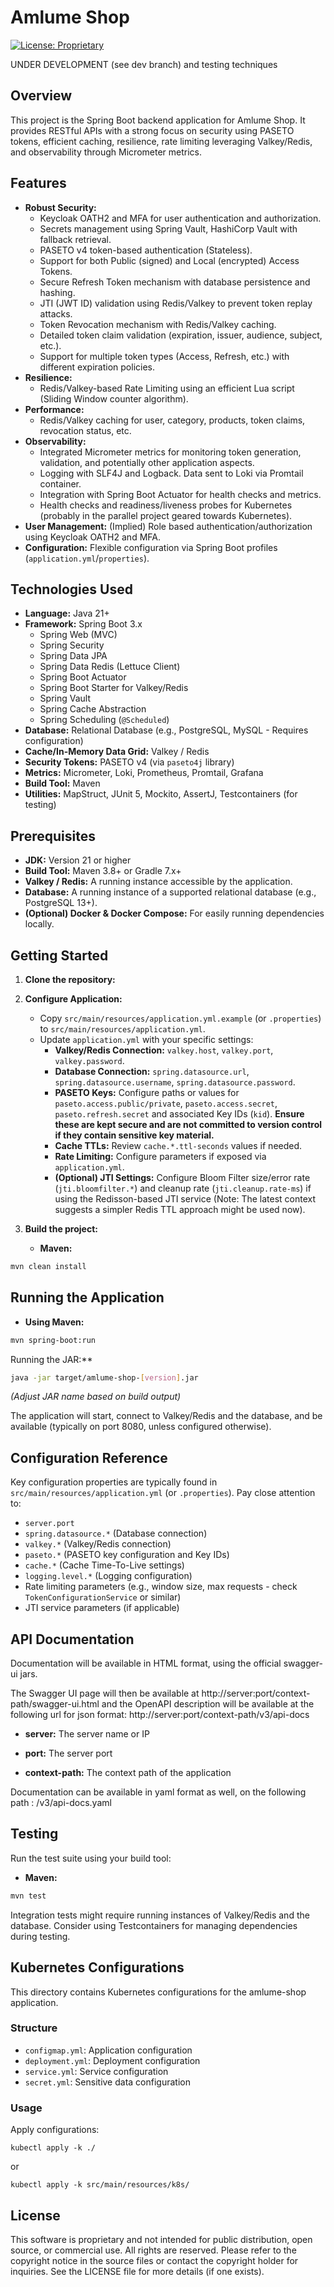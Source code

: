 # Amlume Shop

[![License: Proprietary](https://img.shields.io/badge/License-Proprietary-red.svg)](LICENSE) <!-- Adjust if license changes -->

UNDER DEVELOPMENT (see dev branch) and testing techniques

## Overview

This project is the Spring Boot backend application for Amlume Shop. It provides RESTful APIs with a strong focus on security using PASETO tokens, efficient caching, resilience, rate limiting leveraging Valkey/Redis, and observability through Micrometer metrics.

## Features

*   **Robust Security:**
    *   Keycloak OATH2 and MFA for user authentication and authorization.
    *   Secrets management using Spring Vault, HashiCorp Vault with fallback retrieval.
    *   PASETO v4 token-based authentication (Stateless).
    *   Support for both Public (signed) and Local (encrypted) Access Tokens.
    *   Secure Refresh Token mechanism with database persistence and hashing.
    *   JTI (JWT ID) validation using Redis/Valkey to prevent token replay attacks.
    *   Token Revocation mechanism with Redis/Valkey caching.
    *   Detailed token claim validation (expiration, issuer, audience, subject, etc.).
    *   Support for multiple token types (Access, Refresh, etc.) with different expiration policies.
*   **Resilience:**
    *   Redis/Valkey-based Rate Limiting using an efficient Lua script (Sliding Window counter algorithm).
*   **Performance:**
    *   Redis/Valkey caching for user, category, products, token claims, revocation status, etc.
*   **Observability:**
    *   Integrated Micrometer metrics for monitoring token generation, validation, and potentially other application aspects.
    *   Logging with SLF4J and Logback. Data sent to Loki via Promtail container.
    *   Integration with Spring Boot Actuator for health checks and metrics.
    *   Health checks and readiness/liveness probes for Kubernetes (probably in the parallel project geared towards Kubernetes).
*   **User Management:** (Implied) Role based authentication/authorization using Keycloak OATH2 and MFA.
*   **Configuration:** Flexible configuration via Spring Boot profiles (`application.yml`/`properties`).

## Technologies Used

*   **Language:** Java 21+
*   **Framework:** Spring Boot 3.x
    *   Spring Web (MVC)
    *   Spring Security
    *   Spring Data JPA
    *   Spring Data Redis (Lettuce Client)
    *   Spring Boot Actuator
    *   Spring Boot Starter for Valkey/Redis
    *   Spring Vault
    *   Spring Cache Abstraction
    *   Spring Scheduling (`@Scheduled`)
*   **Database:** Relational Database (e.g., PostgreSQL, MySQL - Requires configuration)
*   **Cache/In-Memory Data Grid:** Valkey / Redis
*   **Security Tokens:** PASETO v4 (via `paseto4j` library)
*   **Metrics:** Micrometer, Loki, Prometheus, Promtail, Grafana
*   **Build Tool:** Maven
*   **Utilities:** MapStruct, JUnit 5, Mockito, AssertJ, Testcontainers (for testing)

## Prerequisites

*   **JDK:** Version 21 or higher
*   **Build Tool:** Maven 3.8+ or Gradle 7.x+
*   **Valkey / Redis:** A running instance accessible by the application.
*   **Database:** A running instance of a supported relational database (e.g., PostgreSQL 13+).
*   **(Optional) Docker & Docker Compose:** For easily running dependencies locally.

## Getting Started

1.  **Clone the repository:**

2.  **Configure Application:**
    *   Copy `src/main/resources/application.yml.example` (or `.properties`) to `src/main/resources/application.yml`.
    *   Update `application.yml` with your specific settings:
        *   **Valkey/Redis Connection:** `valkey.host`, `valkey.port`, `valkey.password`.
        *   **Database Connection:** `spring.datasource.url`, `spring.datasource.username`, `spring.datasource.password`.
        *   **PASETO Keys:** Configure paths or values for `paseto.access.public/private`, `paseto.access.secret`, `paseto.refresh.secret` and associated Key IDs (`kid`). **Ensure these are kept secure and are not committed to version control if they contain sensitive key material.**
        *   **Cache TTLs:** Review `cache.*.ttl-seconds` values if needed.
        *   **Rate Limiting:** Configure parameters if exposed via `application.yml`.
        *   **(Optional) JTI Settings:** Configure Bloom Filter size/error rate (`jti.bloomfilter.*`) and cleanup rate (`jti.cleanup.rate-ms`) if using the Redisson-based JTI service (Note: The latest context suggests a simpler Redis TTL approach might be used now).

3.  **Build the project:**
    *   **Maven:**

```Bash
mvn clean install
```

## Running the Application

*   **Using Maven:**

```Bash
mvn spring-boot:run
```

Running the JAR:**

```Bash
java -jar target/amlume-shop-[version].jar
```

*(Adjust JAR name based on build output)*

The application will start, connect to Valkey/Redis and the database, and be available (typically on port 8080, unless configured otherwise).

## Configuration Reference

Key configuration properties are typically found in `src/main/resources/application.yml` (or `.properties`). Pay close attention to:

*   `server.port`
*   `spring.datasource.*` (Database connection)
*   `valkey.*` (Valkey/Redis connection)
*   `paseto.*` (PASETO key configuration and Key IDs)
*   `cache.*` (Cache Time-To-Live settings)
*   `logging.level.*` (Logging configuration)
*   Rate limiting parameters (e.g., window size, max requests - check `TokenConfigurationService` or similar)
*   JTI service parameters (if applicable)

## API Documentation

Documentation will be available in HTML format, using the official swagger-ui jars.

The Swagger UI page will then be available at http://server:port/context-path/swagger-ui.html and the OpenAPI description will be available at the following url for json format: http://server:port/context-path/v3/api-docs

*   **server:** The server name or IP

*   **port:** The server port

*   **context-path:** The context path of the application

Documentation can be available in yaml format as well, on the following path : /v3/api-docs.yaml

## Testing

Run the test suite using your build tool:

*   **Maven:**

```Bash
mvn test
```

Integration tests might require running instances of Valkey/Redis and the database. Consider using Testcontainers for managing dependencies during testing.

## Kubernetes Configurations

This directory contains Kubernetes configurations for the amlume-shop application.

### Structure
- `configmap.yml`: Application configuration
- `deployment.yml`: Deployment configuration
- `service.yml`: Service configuration
- `secret.yml`: Sensitive data configuration

### Usage
Apply configurations:

```kubectl apply -k ./```

or

```kubectl apply -k src/main/resources/k8s/```

## License

This software is proprietary and not intended for public distribution, open source, or commercial use. All rights are reserved. Please refer to the copyright notice in the source files or contact the copyright holder for inquiries. See the LICENSE file for more details (if one exists).
